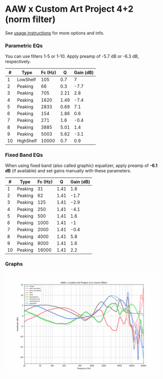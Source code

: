 # AAW x Custom Art Project 4+2 (norm filter)
See [usage instructions](https://github.com/jaakkopasanen/AutoEq#usage) for more options and info.

### Parametric EQs
You can use filters 1-5 or 1-10. Apply preamp of -5.7 dB or -6.3 dB, respectively.

|   # | Type      |   Fc (Hz) |    Q |   Gain (dB) |
|-----|-----------|-----------|------|-------------|
|   1 | LowShelf  |       105 | 0.7  |         7   |
|   2 | Peaking   |        66 | 0.3  |        -7.7 |
|   3 | Peaking   |       705 | 2.21 |         2.8 |
|   4 | Peaking   |      1620 | 1.49 |        -7.4 |
|   5 | Peaking   |      2833 | 0.69 |         7.1 |
|   6 | Peaking   |       154 | 1.86 |         0.6 |
|   7 | Peaking   |       271 | 1.6  |        -0.4 |
|   8 | Peaking   |      3885 | 5.01 |         1.4 |
|   9 | Peaking   |      5003 | 5.62 |        -3.1 |
|  10 | HighShelf |     10000 | 0.7  |         0.9 |

### Fixed Band EQs
When using fixed band (also called graphic) equalizer, apply preamp of **-6.1 dB** (if available) and set gains manually with these parameters.

|   # | Type    |   Fc (Hz) |    Q |   Gain (dB) |
|-----|---------|-----------|------|-------------|
|   1 | Peaking |        31 | 1.41 |         1.8 |
|   2 | Peaking |        62 | 1.41 |        -1.7 |
|   3 | Peaking |       125 | 1.41 |        -2.9 |
|   4 | Peaking |       250 | 1.41 |        -4.1 |
|   5 | Peaking |       500 | 1.41 |         1.6 |
|   6 | Peaking |      1000 | 1.41 |        -1   |
|   7 | Peaking |      2000 | 1.41 |        -0.4 |
|   8 | Peaking |      4000 | 1.41 |         5.8 |
|   9 | Peaking |      8000 | 1.41 |         1.6 |
|  10 | Peaking |     16000 | 1.41 |         2.2 |

### Graphs
![](./AAW%20x%20Custom%20Art%20Project%204+2%20(norm%20filter).png)
